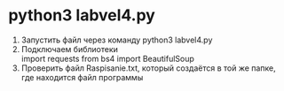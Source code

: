 # python3 labvel4.py
1. Запустить файл через команду python3 labvel4.py
2. Подключаем библиотеки    
import requests
from bs4 import BeautifulSoup
3. Проверить файл Raspisanie.txt, который создаётся в той же папке, где находится файл программы
